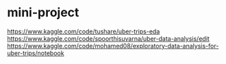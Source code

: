 # mini-project

https://www.kaggle.com/code/tushare/uber-trips-eda<br>
https://www.kaggle.com/code/spoorthisuvarna/uber-data-analysis/edit<br>
https://www.kaggle.com/code/mohamed08/exploratory-data-analysis-for-uber-trips/notebook

